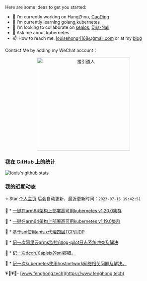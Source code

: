 Here are some ideas to get you started:

- 🔭 I’m currently working on HangZhou,  [GaoDing](https://www.gaoding.com/) 
- 🌱 I’m currently learning golang,kubernetes
- 👯 I’m looking to collaborate on [sealos](https://github.com/fanux/sealos), [Dns-Nali](https://github.com/zu1k/nali/pull/16)
- 💬 Ask me about kubernetes
- 📫 How to reach me: louisehong4168@gmail.com or at my [blog](https://www.fenghong.tech/)

Contact Me by adding my WeChat account：
<div align="center">
  <p>
    
  <img src="https://www.fenghong.tech/images/images/wechat-qrcode.png" width="300" alt="接引道人" />

  </p>
</div>

### 我在 GitHub 上的统计

![louis's github stats](https://github-readme-stats.vercel.app/api?username=oldthreefeng&show_icons=true&hide_border=false)

<!--events start -->

### 我的近期动态

⭐️ Star [个人主页](https://github.com/oldthreefeng/oldthreefeng) 后会自动更新，最近更新时间：`2023-07-15 19:42:51`

📝 *  [一键在arm64架构上部署高可用kubernetes v1.20.0集群](https://www.fenghong.tech/blog/kubernetes/sealos-install-arm64-1.20/)

 
📝 *  [一键在arm64架构上部署高可用kubernetes v1.19.0集群](https://www.fenghong.tech/blog/kubernetes/sealos-install-arm64/)

 
📝 *  [基于sni使用apisix代理四层TCP/UDP](https://www.fenghong.tech/blog/kubernetes/sni-apisix-tcp/)

 
📝 *  [记一次阿里云arms监控和log-pilot日志系统冲突及解决](https://www.fenghong.tech/blog/go/log-pilot/)

 
📝 *  [记一次dcdn加apisix的sni报错。](https://www.fenghong.tech/blog/kubernetes/kubernetes-debug-tls-handshake/)

 
📝 *  [记一次kubernetes使用hostnetwork网络相关问题及解决。](https://www.fenghong.tech/blog/kubernetes/kubernetes-dns-error-withhostnetwork/)

 


<!--events end -->

 💗🌙💗🌙- [www.fenghong.tech](https://www.fenghong.tech)
